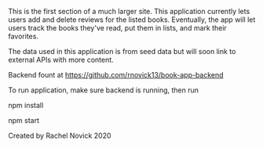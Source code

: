 This is the first section of a much larger site. This application currently lets users add and delete reviews for the listed books. Eventually, the app will let users track the books they've read, put them in lists, and mark their favorites.

The data used in this application is from seed data but will soon link to external APIs with more content.

Backend fount at https://github.com/rnovick13/book-app-backend

To run application, make sure backend is running, then run

npm install

npm start

Created by Rachel Novick 2020
